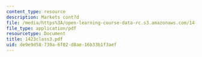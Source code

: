 ```yaml
---
content_type: resource
description: Markets cont?d
file: /media/https%3A/open-learning-course-data-rc.s3.amazonaws.com/14-23-government-regulation-of-industry-spring-2003/de9e9d58739a6f02d8ae16b33b1f3aef_1423class3.pdf
file_type: application/pdf
resourcetype: Document
title: 1423class3.pdf
uid: de9e9d58-739a-6f02-d8ae-16b33b1f3aef
---
```

